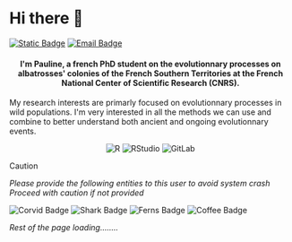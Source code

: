 <h1>Hi there 🌿</h1> 
<a href="https://www.researchgate.net/profile/Pauline-Richard-3"><img alt="Static Badge" src="https://img.shields.io/badge/My%20Profile-white?style=flat&logo=ResearchGate"/></a>
<a href="mailto:pauline.richard@cebc.cnrs.fr"><img alt="Email Badge" src="https://img.shields.io/badge/Contact_Me-green?style=flat&logo=gmail&logoColor=FFFFFF&labelColor=252525&color=2E4521"/></a>

<h4 align="center">I'm Pauline, a french  PhD student on the evolutionnary processes on albatrosses' colonies of the French Southern Territories at the French National Center of Scientific Research (CNRS).</h4>  
    


My research interests are primarly focused on evolutionnary processes in wild populations.  I'm very interested in all the methods we can use and combine to better understand both ancient and ongoing evolutionnary events.

<div align="center" >
  <img alt="R" src="https://img.shields.io/badge/r-%23276DC3.svg?style=for-the-badge&logo=r&logoColor=black">
  <img alt="RStudio" src="https://img.shields.io/badge/Rstudio-grey?style=for-the-badge&logo=rstudioide&logoColor=%75AADB">
  <img alt="GitLab" src="https://img.shields.io/badge/gitlab-%23181717.svg?style=for-the-badge&logo=gitlab&logoColor=white">
</div>



  
> [!CAUTION]
> *Please provide the following entities to this user to avoid system crash*\
> *Proceed with caution if not provided*
>   
> ![Corvid Badge](https://img.shields.io/badge/Corvids-252525) ![Shark Badge](https://img.shields.io/badge/Sharks-023858) ![Ferns Badge](https://img.shields.io/badge/Ferns-2E4521) ![Coffee Badge](https://img.shields.io/badge/Coffee-3B2516)


*Rest of the page loading........*

<!--
**wondering-wanderer/wondering-wanderer** is a ✨ _special_ ✨ repository because its `README.md` (this file) appears on your GitHub profile.

Here are some ideas to get you started:

- 🔭 I’m currently working on ...
- 🌱 I’m currently learning ...
- 👯 I’m looking to collaborate on ...
- 🤔 I’m looking for help with ...
- 💬 Ask me about ...
- 📫 How to reach me: ...
- 😄 Pronouns: ...
- ⚡ Fun fact: ...
-->
